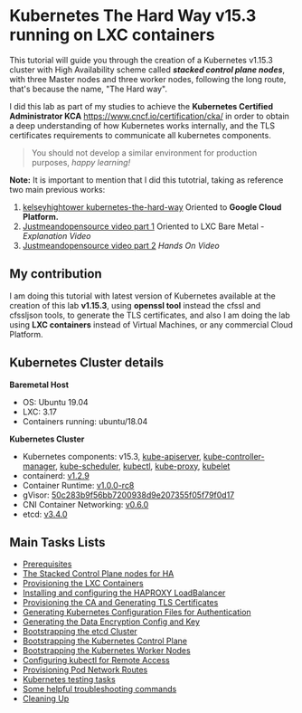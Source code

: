 # Kubernetes The Hard Way v15.3 running on LXC containers

This tutorial will guide you through the creation of a Kubernetes v1.15.3 cluster with High Availability scheme called ***stacked control plane nodes***, with three Master nodes and three worker nodes, following the long route, that's because the name, "The Hard way". 

I did this lab as part of my studies to achieve the **Kubernetes Certified Administrator KCA** https://www.cncf.io/certification/cka/ in order to obtain a deep understanding of how Kubernetes works internally, and the TLS certificates requirements to communicate all kubernetes components. 

> You should not develop a similar environment for production purposes, *happy learning!* 

**Note:** It is important to mention that I did this tutotrial, taking as reference two main previous works:
1. [kelseyhightower kubernetes-the-hard-way](https://github.com/kelseyhightower/kubernetes-the-hard-way) Oriented to **Google Cloud Platform.**
2. [Justmeandopensource video part 1](https://youtu.be/NvQY5tuxALY?list=PL34sAs7_26wNBRWM6BDhnonoA5FMERax0) Oriented to LXC Bare Metal - *Explanation Video* 
3. [Justmeandopensource video part 2](https://youtu.be/2bVK-e-GuYI?list=PL34sAs7_26wNBRWM6BDhnonoA5FMERax0) *Hands On Video* 

## My contribution 
I am doing this tutorial with latest version of Kubernetes available at the creation of this lab **v1.15.3**, using **openssl tool** instead the cfssl and cfssljson tools, to generate the TLS certificates, and also I am doing the lab using **LXC containers** instead of Virtual Machines, or any commercial Cloud Platform. 

## Kubernetes Cluster details

**Baremetal Host**
- OS: Ubuntu 19.04
- LXC: 3.17
- Containers running: ubuntu/18.04

**Kubernetes Cluster**
- Kubernetes components: v15.3, [kube-apiserver](https://storage.googleapis.com/kubernetes-release/release/v1.15.3/bin/linux/amd64/kube-apiserver), [kube-controller-manager](https://storage.googleapis.com/kubernetes-release/release/v1.15.3/bin/linux/amd64/kube-controller-manager), [kube-scheduler](https://storage.googleapis.com/kubernetes-release/release/v1.15.3/bin/linux/amd64/kube-scheduler), [kubectl](https://storage.googleapis.com/kubernetes-release/release/v1.15.3/bin/linux/amd64/kubectl), [kube-proxy](https://storage.googleapis.com/kubernetes-release/release/v1.15.3/bin/linux/amd64/kube-proxy), [kubelet](https://storage.googleapis.com/kubernetes-release/release/v1.15.3/bin/linux/amd64/kubelet)
- containerd: [v1.2.9](https://github.com/containerd/containerd/releases/download/v1.2.9/containerd-1.2.9.linux-amd64.tar.gz)
- Container Runtime: [v1.0.0-rc8](https://github.com/opencontainers/runc/releases/download/v1.0.0-rc8/runc.amd64)
- gVisor: [50c283b9f56bb7200938d9e207355f05f79f0d17](https://storage.googleapis.com/kubernetes-the-hard-way/runsc-50c283b9f56bb7200938d9e207355f05f79f0d17)
- CNI Container Networking:  [v0.6.0](https://github.com/containernetworking/plugins/releases/download/v0.6.0/cni-plugins-amd64-v0.6.0.tgz)
- etcd: [v3.4.0](https://github.com/etcd-io/etcd/releases/download/v3.4.0/etcd-v3.4.0-linux-amd64.tar.gz)


## Main Tasks Lists

- [Prerequisites](https://github.com/jimenezcorzo/Kubernetes-The-Hard-Way-15.3-LXC/blob/master/docs/01-Requisites.md)
- [The Stacked Control Plane nodes for HA ](https://github.com/jimenezcorzo/Kubernetes-The-Hard-Way-15.3-LXC/blob/master/docs/02-Stacked-Control-Plane.md)
- [Provisioning the LXC Containers](https://github.com/jimenezcorzo/Kubernetes-The-Hard-Way-15.3-LXC/blob/master/docs/03-Provisioning-LXC-Containers.md)
- [Installing and configuring the HAPROXY LoadBalancer](https://github.com/jimenezcorzo/Kubernetes-The-Hard-Way-15.3-LXC/blob/master/docs/04-Installing-configuring-HAPROXY-LoadBalancer.md)
- [Provisioning the CA and Generating TLS Certificates](https://github.com/jimenezcorzo/Kubernetes-The-Hard-Way-15.3-LXC/blob/master/docs/05-Provisioning-CA-Generating-TLS-Certificates.md)
- [Generating Kubernetes Configuration Files for Authentication](https://github.com/jimenezcorzo/Kubernetes-The-Hard-Way-15.3-LXC/blob/master/docs/06-Generating-Kubernetes-Configuration-Files.md)
- [Generating the Data Encryption Config and Key](https://github.com/jimenezcorzo/Kubernetes-The-Hard-Way-15.3-LXC/blob/master/docs/07-Generating-Data-Encryption-Config-Key.md)
- [Bootstrapping the etcd Cluster](https://github.com/jimenezcorzo/Kubernetes-The-Hard-Way-15.3-LXC/blob/master/docs/08-Bootstrapping-etcd-Cluster.md)
- [Bootstrapping the Kubernetes Control Plane](https://github.com/jimenezcorzo/Kubernetes-The-Hard-Way-15.3-LXC/blob/master/docs/09-Bootstrapping-Kubernetes-Control-Plane.md)
- [Bootstrapping the Kubernetes Worker Nodes](https://github.com/jimenezcorzo/Kubernetes-The-Hard-Way-15.3-LXC/blob/master/docs/10-Bootstrapping-Kubernetes-Worker-Nodes.md)
- [Configuring kubectl for Remote Access](https://github.com/jimenezcorzo/Kubernetes-The-Hard-Way-15.3-LXC/blob/master/docs/11-Configuring-kubectl-Remote-Access.md)
- [Provisioning Pod Network Routes](https://github.com/jimenezcorzo/Kubernetes-The-Hard-Way-15.3-LXC/blob/master/docs/12-Provisioning-Pod-Network-Routes.md)
- [Kubernetes testing tasks](https://github.com/jimenezcorzo/Kubernetes-The-Hard-Way-15.3-LXC/blob/master/docs/13-Kubernetes-testing-tasks.md)
- [Some helpful troubleshooting commands](https://github.com/jimenezcorzo/Kubernetes-The-Hard-Way-15.3-LXC/blob/master/docs/14-Troubleshooting-commands.md)
- [Cleaning Up](https://github.com/jimenezcorzo/Kubernetes-The-Hard-Way-15.3-LXC/blob/master/docs/15-Cleaning-UP.md)
